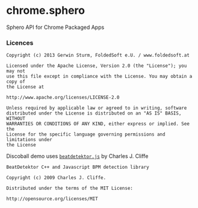 # chrome.sphero

Sphero API for Chrome Packaged Apps


### Licences

```
Copyright (c) 2013 Gerwin Sturm, FoldedSoft e.U. / www.foldedsoft.at

Licensed under the Apache License, Version 2.0 (the "License"); you may not
use this file except in compliance with the License. You may obtain a copy of
the License at

http://www.apache.org/licenses/LICENSE-2.0

Unless required by applicable law or agreed to in writing, software
distributed under the License is distributed on an "AS IS" BASIS, WITHOUT
WARRANTIES OR CONDITIONS OF ANY KIND, either express or implied. See the
License for the specific language governing permissions and limitations under
the License
```

Discoball demo uses [`beatdetektor.js`](https://github.com/cjcliffe/beatdetektor) by Charles J. Cliffe
```
BeatDetektor C++ and Javascript BPM detection library 

Copyright (c) 2009 Charles J. Cliffe.

Distributed under the terms of the MIT License: 

http://opensource.org/licenses/MIT
```
